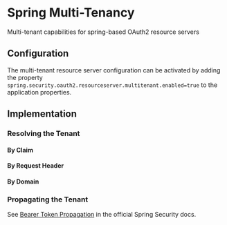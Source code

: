 # Spring Multi-Tenancy

Multi-tenant capabilities for spring-based OAuth2 resource servers


## Configuration

The multi-tenant resource server configuration can be activated by adding the property
`spring.security.oauth2.resourceserver.multitenant.enabled=true`
to the application properties.


## Implementation

### Resolving the Tenant

#### By Claim

#### By Request Header

#### By Domain


### Propagating the Tenant

See [Bearer Token Propagation](https://github.com/spring-projects/spring-security/blob/master/docs/manual/src/docs/asciidoc/_includes/servlet/oauth2/oauth2-resourceserver.adoc#oauth2resourceserver-bearertoken-resolver)
in the official Spring Security docs.